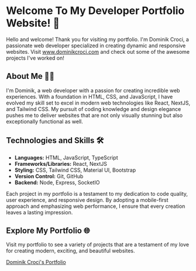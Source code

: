<h1>Welcome To My Developer Portfolio Website! 🚀</h1>
    <p>Hello and welcome! Thank you for visiting my portfolio. I'm Dominik Croci, a passionate web developer specialized in creating dynamic and responsive websites. Visit <a href="https://www.dominikcroci.com" target="_blank">www.dominikcroci.com</a> and check out some of the awesome projects I've worked on!</p>

  <h2>About Me 🧑‍💻</h2>
    <p>I'm Dominik, a web developer with a passion for creating incredible web experiences. With a foundation in HTML, CSS, and JavaScript, I have evolved my skill set to excel in modern web technologies like React, NextJS, and Tailwind CSS. My pursuit of coding knowledge and design elegance pushes me to deliver websites that are not only visually stunning but also exceptionally functional as well. </p>

  <h2>Technologies and Skills 🛠️</h2>
    <ul>
        <li><strong>Languages:</strong> HTML, JavaScript, TypeScript</li>
        <li><strong>Frameworks/Libraries:</strong> React, NextJS</li>
        <li><strong>Styling:</strong> CSS, Tailwind CSS, Material UI, Bootstrap</li>
        <li><strong>Version Control:</strong> Git, GitHub</li>
        <li><strong>Backend:</strong> Node, Express, SocketIO</li>
    </ul>
    <p>Each project in my portfolio is a testament to my dedication to code quality, user experience, and responsive design. By adopting a mobile-first approach and emphasizing web performance, I ensure that every creation leaves a lasting impression.</p>

  <h2>Explore My Portfolio 🌐</h2>
    <p>Visit my portfolio to see a variety of projects that are a testament of my love for creating modern, exciting, and beautiful websites.</p>
    <p><a href="https://www.dominikcroci.com" target="_blank">Dominik Croci's Portfolio</a></p>
